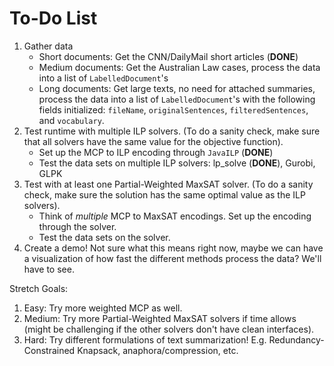 # To-Do List

1. Gather data
    * Short documents: Get the CNN/DailyMail short articles (**DONE**)
    * Medium documents: Get the Australian Law cases, process the data into a list of `LabelledDocument`'s
    * Long documents: Get large texts, no need for attached summaries, process the data into a list of `LabelledDocument`'s with the following fields initialized: `fileName`, `originalSentences`, `filteredSentences`, and `vocabulary`.
2. Test runtime with multiple ILP solvers. (To do a sanity check, make sure that all solvers have the same value for the objective function).
    * Set up the MCP to ILP encoding through `JavaILP` (**DONE**)
    * Test the data sets on multiple ILP solvers: lp_solve (**DONE**), Gurobi, GLPK
3. Test with at least one Partial-Weighted MaxSAT solver. (To do a sanity check, make sure the solution has the same optimal value as the ILP solvers).
    * Think of *multiple* MCP to MaxSAT encodings. Set up the encoding through the solver.
    * Test the data sets on the solver.
4. Create a demo! Not sure what this means right now, maybe we can have a visualization of how fast the different methods process the data? We'll have to see.

Stretch Goals:
1. Easy: Try more weighted MCP as well.
2. Medium: Try more Partial-Weighted MaxSAT solvers if time allows (might be challenging if the other solvers don't have clean interfaces).
3. Hard: Try different formulations of text summarization! E.g. Redundancy-Constrained Knapsack, anaphora/compression, etc.
